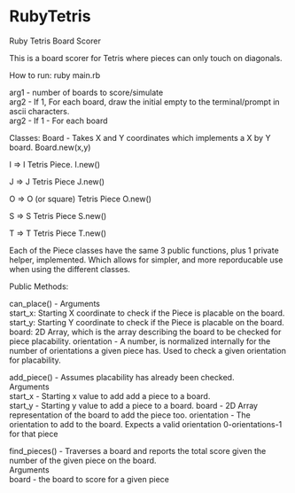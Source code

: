 # RubyTetris
Ruby Tetris Board Scorer

This is a board scorer for Tetris where pieces can only touch on diagonals.

How to run:
  ruby main.rb <arg1> <arg2> <arg3>  <br>
  
  arg1 - number of boards to score/simulate <br>
  arg2 - If 1, For each board, draw the initial empty to the terminal/prompt in ascii characters.  <br>
  arg2 - If 1 - For each board <br>

Classes:
  Board - Takes X and Y coordinates which implements a X by Y board.
    Board.new(x,y)
  
  I => I Tetris Piece.
    I.new()
    
  J => J Tetris Piece
    J.new()
    
  O => O (or square) Tetris Piece
    O.new()
    
  S => S Tetris Piece
    S.new()
    
  T => T Tetris Piece 
    T.new()
    
Each of the Piece classes have the same 3 public functions, plus 1 private helper, implemented. Which allows for simpler, and more reporducable use when using the  different classes.

Public Methods:

can_place() - Arguments<br>
  start_x: Starting X coordinate to check if the Piece is placable on the board.
  start_y: Starting Y coordinate to check if the Piece is placable on the board.
  board: 2D Array, which is the array describing the board to be checked for piece placability.
  orientation - A number, is normalized internally for the number of orientations a given piece has. Used to check a given orientation   for placability.
  
  
add_piece() - Assumes placability has already been checked.<br>
  Arguments<br>
  start_x - Starting x value to add add a piece to a board.  
  start_y - Starting y value to add a piece to a board.
  board -   2D Array representation of the board to add the piece too.
  orientation - The orientation to add to the board. Expects a valid orientation 0-orientations-1 for that piece
  
  find_pieces() - Traverses a board and reports the total score given the number of the given piece on the board.<br>
    Arguments<br>
    board - the board to score for a given piece
